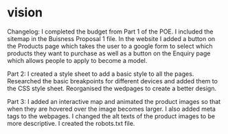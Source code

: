 # vision
Changelog: I completed the budget from Part 1 of the POE. I included the sitemap in the Buisness Proposal 1 file. In the website I added a button on the Products page which takes the user to a google form to select which products they want to purchase as well as a button on the Enquiry page which allows people to apply to become a model.

Part 2: I created a style sheet to add a basic style to all the pages. Researched the basic breakpoints for different devices and added them to the CSS style sheet. Reorganised the wedpages to create a better design.

Part 3: I added an interactive map and animated the product images so that when they are hovered over the image becomes larger. I also added meta tags to the webpages. I changed the alt texts of the product images to be more descriptive. I created the robots.txt file.
